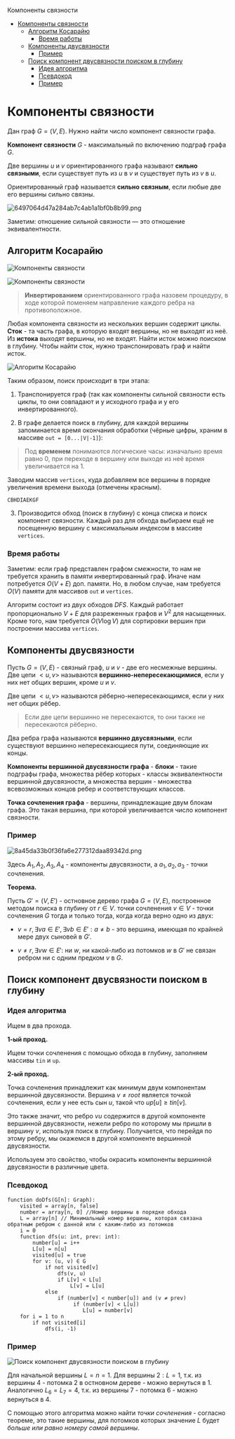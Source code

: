 Компоненты связности

- [Компоненты связности](#компоненты-связности)
	- [Алгоритм Косарайю](#алгоритм-косарайю)
		- [Время работы](#время-работы)
	- [Компоненты двусвязности](#компоненты-двусвязности)
		- [Пример](#пример)
	- [Поиск компонент двусвязности поиском в глубину](#поиск-компонент-двусвязности-поиском-в-глубину)
		- [Идея алгоритма](#идея-алгоритма)
		- [Псевдокод](#псевдокод)
		- [Пример](#пример-1)

# Компоненты связности

Дан граф $G = (V, E)$. Нужно найти число компонент связности графа.

**Компонент связности** $G$ - максимальный по включению подграф графа $G$.

Две вершины $u$ и $v$ ориентированного графа называют **сильно связными**, если существует путь из $u$ в $v$ и существует путь из $v$ в $u$.

Ориентированный граф называется **сильно связным**, если любые две его вершины сильно связны.

![6497064d47a284ab7c4ab1a1bf0b8b99.png](./_resources/d46bc26950004c5aa1dd6a46c4639394.png)

Заметим: отношение сильной связности — это отношение эквивалентности.

## Алгоритм Косарайю

![Компоненты связности](./_resources/7c14a1738bcc413fa9877a18fb668e82.svg)

![Компоненты связности](./_resources/1e3ea62b229d40d8be850017e33f8729.svg)

> **Инвертированием** ориентированного графа назовем процедуру, в ходе которой поменяем направление каждого ребра на противоположное.

Любая компонента связности из нескольких вершин содержит циклы. **Сток** - та часть графа, в которую входят вершины, но не выходят  из неё. Из **истока** выходят вершины, но не входят. Найти исток можно поиском в глубину. Чтобы найти сток, нужно транспонировать граф и найти исток.

![Алгоритм Косарайю](./_resources/2710c9519f004b82aea37806a8f6d8d1.svg)

Таким образом, поиск происходит в три этапа:

1. Транспонируется граф (так как компоненты сильной связности есть циклы, то они совпадают и у исходного графа и у его инвертированного).

2. В графе делается поиск в глубину, для каждой вершины запоминается время окончания обработки (чёрные цифры, храним в массиве `out = [0...|V|-1]`):

> Под **временем** понимаются логические часы: изначально время равно 0, при переходе в вершину или выходе из неё время увеличивается на 1.

Заводим массив `vertices`, куда добавляем все вершины в порядке увеличения времени выхода (отмечены красным).

```
CBHDIAEKGF
```

3. Производится обход (поиск в глубину) с конца списка и поиск компонент связности. Каждый раз для обхода выбираем ещё не посещенную вершину с максимальным индексом в массиве `vertices`.

### Время работы

Заметим: если граф представлен графом смежности, то нам не требуетcя хранить в памяти инвертированный граф. Иначе нам потребуется $O(V + E)$ доп. памяти. Но, в любом случае, нам требуется $O(V)$ памяти для массивов `out` и `vertices`.

Алгоритм состоит из двух обходов _DFS_. Каждый работает пропорционально $V + E$ для разреженных графов и $V^2$ для насыщенных. Кроме того, нам требуется $O(V \log V)$ для сортировки вершин при построении массива `vertices`.

## Компоненты двусвязности

Пусть $G = (V, E)$ - связный граф, $u$ и $v$ - две его несмежные вершины. Две цепи $<u, v>$ называются **вершинно-непересекающимися**, если у них нет общих вершин, кроме $u$ и $v$.

Две цепи $<u, v>$ называются рёберно-непересекающимся, если у них нет общих рёбер.

> Если две цепи вершинно не пересекаются, то они также не пересекаются рёберно.

Два ребра графа называются **вершинно двусвязными**, если существуют вершинно непересекающиеся пути, соединяющие их концы.

**Компоненты вершинной двусвязности графа** - **блоки** - такие подграфы графа, множества рёбер которых - классы эквивалентности вершинной двусвязности, а множества вершин - множества всевозможных концов ребер и соответствующих классов.

**Точка сочленения графа** - вершины, принадлежащие двум блокам графа. Это такая вершина, при которой увеличивается число компонент связности.

### Пример

![8a45da33b0f36fa6e277312daa89342d.png](./_resources/f38a00a45c6444ccb065337944bba4ca.png)

Здесь $A_1, A_2, A_3, A_4$ - компоненты двусвязности, а $a_1, a_2, a_3$ - точки сочленения.

**Теорема.**

Пусть $G' = (V, E')$ - остновное дерево графа $G = (V, E)$, построенное методом поиска в глубину от $r \in V$. точки сочленения $v \in V$ - точки сочленения $G$ тогда и только тогда, когда когда верно одно из двух:

- $v = r, \exists va \in E', \exists vb \in E': a \ne b$ - это вершина, имеющая по крайней мере двух сыновей в $G'$.

- $v \ne r, \exists vw \in E':$ ни $w$, ни какой-либо из потомков $w$ в $G'$ не связан ребром ни с одним предком $v$ в  $G$.

## Поиск компонент двусвязности поиском в глубину

### Идея алгоритма

Ищем в два прохода.

**1-ый проход.**

Ищем точки сочленения с помощью обхода в глубину, заполняем массивы `tin` и `up`.

**2-ый проход.**

Точка сочленения принадлежит как минимум двум компонентам вершинной двусвязности. Вершина $v \ne root$ является точкой сочленения, если у нее есть сын $u$, такой что $up[u] \ge tin[v]$.

Это также значит, что ребро $vu$ содержится в другой компоненте вершинной двусвязности, нежели ребро по которому мы пришли в вершину $v$, используя поиск в глубину. Получается, что перейдя по этому ребру, мы окажемся в другой компоненте вершинной двусвязности.

Используем это свойство, чтобы окрасить компоненты вершинной двусвязности в различные цвета.

### Псевдокод

```
function doDfs(G[n]: Graph):
	visited = array[n, false]
    number = array[n, 0] //Номер вершины в порядке обхода
	L = array[n] // Минимальный номер вершины, которая связана обратным ребром с данной или с каким-либо из потомков
	i = 0
	function dfs(u: int, prev: int):
		number[u] = i++
		L[u] = n[u]
		visited[u] = true
		for v: (u, v) ∈ G
			if not visited[v]
				dfs(v, u)
				if L[v] < L[u]
					L[v] = L[u]
			else
				if (number[v] < number[u]) and (v ≠ prev)
					 if (number[v] < L[u])
						L[u] = number[v]
	for i = 1 to n
		if not visited[i]
            dfs(i, -1)
```

### Пример

![Поиск компонент двусвязности поиском в глубину](./_resources/205200015ccc48959ae9637e4f5869e2.svg)

Для начальной вершины $L = n = 1$. Для вершины $2: L = 1$, т.к. из вершины $4$ - потомка $2$ в остновном дереве - можно вернуться в 1. Аналогично $L_6 = L_7 = 4$, т.к. из вершины $7$ - потомка $6$ - можно вернуться в $4$.

С помощью этого алгоритма можно найти _точки сочленения_ - согласно теореме, это такие вершины, для потомков которых значение $L$ будет _больше или равно номеру самой вершины_.